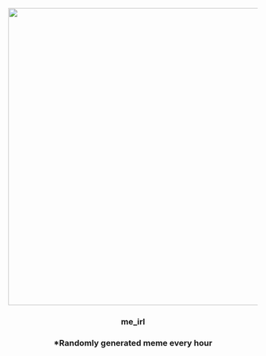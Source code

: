 <p align="center">
        <img src="https://i.redd.it/ic7vr2npibs81.jpg" width="600" height="600">
        </p>
        <h3 align="center">me_irl</h3>
        <h3 align="center">*Randomly generated meme every hour</h3>
    